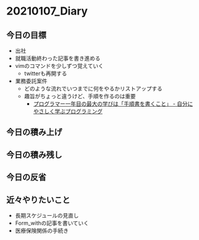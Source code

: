 # 20210107_Diary

## 今日の目標

- 出社
- 就職活動終わった記事を書き進める
- vimのコマンドを少しずつ覚えていく
  - twitterも再開する
- 業務委託案件
  - どのような流れでいつまでに何をやるかリストアップする
  - 趣旨がちょっと違うけど、手順を作るのは重要
    - [プログラマー一年目の最大の学びは「手順書を書くこと」 \- 自分にやさしく学ぶプログラミング](https://chihaso.hatenablog.com/entry/2020/12/20/073034)

## 今日の積み上げ

## 今日の積み残し

## 今日の反省

## 近々やりたいこと

- 長期スケジュールの見直し
- Form_withの記事を書いていく
- 医療保険関係の手続き
